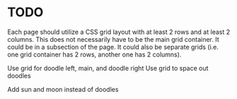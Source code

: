# TODO

Each page should utilize a CSS grid layout with at least 2 rows and at least 2 columns. This does not necessarily have to be the main grid container. It could be in a subsection of the page. It could also be separate grids (i.e. one grid container has 2 rows, another one has 2 columns).

Use grid for doodle left, main, and doodle right
Use grid to space out doodles

Add sun and moon instead of doodles
